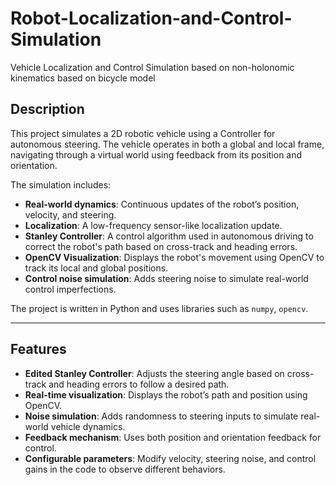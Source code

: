 # Robot-Localization-and-Control-Simulation
Vehicle Localization and Control Simulation based on non-holonomic kinematics based on bicycle model

## Description

This project simulates a 2D robotic vehicle using a Controller for autonomous steering. The vehicle operates in both a global and local frame, navigating through a virtual world using feedback from its position and orientation.

The simulation includes:
- **Real-world dynamics**: Continuous updates of the robot’s position, velocity, and steering.
- **Localization**: A low-frequency sensor-like localization update.
- **Stanley Controller**: A control algorithm used in autonomous driving to correct the robot's path based on cross-track and heading errors.
- **OpenCV Visualization**: Displays the robot's movement using OpenCV to track its local and global positions.
- **Control noise simulation**: Adds steering noise to simulate real-world control imperfections.

The project is written in Python and uses libraries such as `numpy`, `opencv`.

---

## Features

- **Edited Stanley Controller**: Adjusts the steering angle based on cross-track and heading errors to follow a desired path.
- **Real-time visualization**: Displays the robot’s path and position using OpenCV.
- **Noise simulation**: Adds randomness to steering inputs to simulate real-world vehicle dynamics.
- **Feedback mechanism**: Uses both position and orientation feedback for control.
- **Configurable parameters**: Modify velocity, steering noise, and control gains in the code to observe different behaviors.
